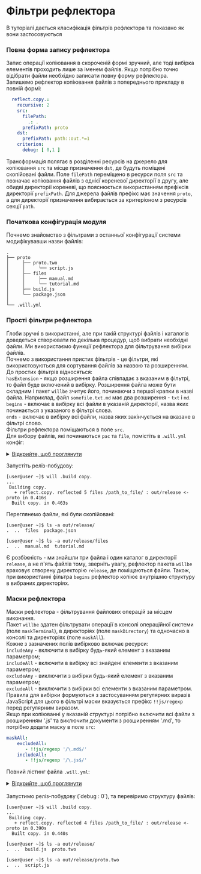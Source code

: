 # Фільтри рефлектора

В туторіалі дається класифікація фільтрів рефлектора та показано як вони застосовуються

### <a name="full-form-reflector"></a> Повна форма запису рефлектора  
Запис операції копіювання в скороченій формі зручний, але тоді вибірка елементів проходить лише за іменем файлів. Якщо потрібно точно відібрати файли необхідно записати повну форму рефлектора.  
Запишемо рефлектор копіювання файлів з попереднього прикладу в повній формі:


```yaml
  reflect.copy.:
    recursive: 2
    src:
      filePath:
        .: .
      prefixPath: proto
    dst:
      prefixPath: path::out.*=1
    criterion:
      debug: [ 0,1 ]

```
Трансформація полягає в розділенні ресурсів на джерело для копіювання `src` та місце призначення `dst`, де будуть поміщені скопійовані файли. Поле `filePath` переміщено в ресурси поля `src` та позначає копіювання файлів з однієї кореневої директорії в другу, але обидві директорії кореневі, що пояснюється використанням префіксів директорії `prefixPath`. Для джерела файлів префікс має значення `proto`, а для директорії призначення вибирається за критеріоном з ресурсів секції `path`.

### <a name="configuration"></a> Початкова конфігурація модуля  
Почнемо знайомство з фільтрами з останньої конфігурації системи модифікувавши назви файлів:  

```
.
├── proto
│     ├── proto.two
│     │     └── script.js
│     ├── files
│     │     ├── manual.md
│     │     └── tutorial.md
│     ├── build.js 
│     └── package.json   
│
└── .will.yml       

```

### <a name="reflector-simple-filters"></a> Прості фільтри рефлектора  
Ґлоби зручні в використанні, але при такій структурі файлів і каталогів доведеться створювати по декілька процедур, щоб вибрати необхідні файли. Ми використаємо функції рефлектора для фільтрування вибірки файлів.  
Почнемо з використання пристих фільтрів - це фільтри, які використовуються для сортування файлів за назвою та розширенням. До простих фільтрів відносяться:  
`hasExtension` - якщо розширення файла співпадає з вказаним в фільтрі, то файл буде включений в вибірку. Розширення файла може бути складним і пакет `willbe` зчитує його, починаючи з першої крапки в назві файла. Наприклад, файл `somefile.txt.md` має два розширення - `txt` i `md`.  
`begins` - включає в вибірку всі файли в указаній директорії, назва яких починається з указаного в фільтрі слова.  
`ends` - включає в вибірку всі файли, назва яких закінчується на вказане в фільтрі слово.  
Фільтри рефлектора поміщаються в поле `src`.  
Для вибору файлів, які починаються  `pac` та `file`, помістіть в `.will.yml` конфіг:  

<details>
  <summary><u>Відкрийте, щоб проглянути</u></summary>

```yaml

about :
  name : maskFilter
  description : "To use reflector filter"
  version : 0.0.1

path :

  in : '.'
  out : 'out'
  proto : './proto'
  out.debug : 
    path : './out/debug'
    criterion :
      debug : 1
  out.release : 
    path : './out/release'
    criterion :
      debug : 0

reflector :

  reflect.copy.:
    recursive: 2
    src:
      filePath:
        .: .
      prefixPath: proto
      begins: 
        - 'pac'
        - 'file'
    dst:
      prefixPath: path::out.*=1
    criterion:
      debug: [ 0,1 ]

step :

  reflect.copy :
    inherit : predefined.reflect
    reflector : reflect.*
    criterion :
       debug : [ 0,1 ]

build :

  copy :
    criterion : 
      default : 1
      debug : [ 0,1 ]
    steps :
      - reflect.*

```

</details>

Запустіть реліз-побудову:  

```
[user@user ~]$ will .build copy.
...
 Building copy.
   + reflect.copy. reflected 5 files /path_to_file/ : out/release <- proto in 0.416s
  Built copy. in 0.463s

```

Переглянемо файли, які були скопійовані:  

```
[user@user ~]$ ls -a out/release/
.  ..  files  package.json

[user@user ~]$ ls -a out/release/files 
.  ..  manual.md  tutorial.md

``` 

Є розбіжність - ми знайшли три файла і один каталог в директорії `release`, а не п'ять файлів тому, зверніть увагу, рефлектор пакета `willbe` враховує створену директорію `release`, де поміщаються файли. Також, при використанні фільтра `begins` рефлектор копіює внутрішню структуру в вибраних директоріях.  

### <a name="reflector-masks"></a> Маски рефлектора
Маски рефлектора - фільтрування файлових операцій за місцем виконання.  
Пакет `willbe` здатен фільтрувати операції в консолі операційної системи (поле `maskTerminal`), в директоріях (поле `maskDirectory`) та одночасно в консолі та директоріях (поле `maskAll`).  
Кожне з зазначених полів вибірково включає ресурси:   
`includeAny` - включити в вибірку будь-який елемент з вказаним параметром;  
`includeAll` - включити в вибірку всі знайдені елементи з вказаним параметром;  
`excludeAny` - виключити з вибірки будь-який елемент з вказаним параметром;  
`excludeAll` - виключити з вибірки всі елементи з вказаним параметром.  
Правила для вибірки формуються з застосуванням регулярних виразів JavaScript для цього в фільтрі маски вказується префікс `!!js/regexp` перед регулярним виразом.   
Якщо при копіюванні у вказаній структурі потрібно включити всі файли з розширенням '.js' та виключити документи з розширенням '.md', то потрібно додати маску в поле `src`:  

```yaml
maskAll:
    excludeAll: 
       - !!js/regexp '/\.md$/'
    includeAll: 
       - !!js/regexp '/\.js$/'


```
 
Повний лістинг файла `.will.yml`:
<details>
  <summary><u>Відкрийте, щоб проглянути</u></summary>

```yaml

about :
  name : maskFilter
  description : "To use reflector filter"
  version : 0.0.1

path :

  in : '.'
  out : 'out'
  proto : './proto'
  out.debug : 
    path : './out/debug'
    criterion :
      debug : 1
  out.release : 
    path : './out/release'
    criterion :
      debug : 0

reflector :

  reflect.copy.:
    recursive: 2
    src:
      filePath:
        .: .
      prefixPath: proto
      maskAll:
        excludeAll: 
           - !!js/regexp '/\.md$/'
        includeAll: 
           - !!js/regexp '/\.js$/'
    dst:
      prefixPath: path::out.*=1
    criterion:
      debug: [ 0,1 ]

step :

  reflect.copy :
    inherit : predefined.reflect
    reflector : reflect.*
    criterion :
       debug : [ 0,1 ]

build :

  copy :
    criterion : 
      default : 1
      debug : [ 0,1 ]
    steps :
      - reflect.*

```
</details>

</br>
Запустимо реліз-побудову (`debug : 0`), та перевіримо структуру файлів:  

```
[user@user ~]$ will .build copy.
...
 Building copy.
   + reflect.copy. reflected 4 files /path_to_file/ : out/release <- proto in 0.390s
  Built copy. in 0.440s

```

```
[user@user ~]$ ls -a out/release/
.  ..  build.js  proto.two

[user@user ~]$ ls -a out/release/proto.two  
.  ..  script.js

``` 
